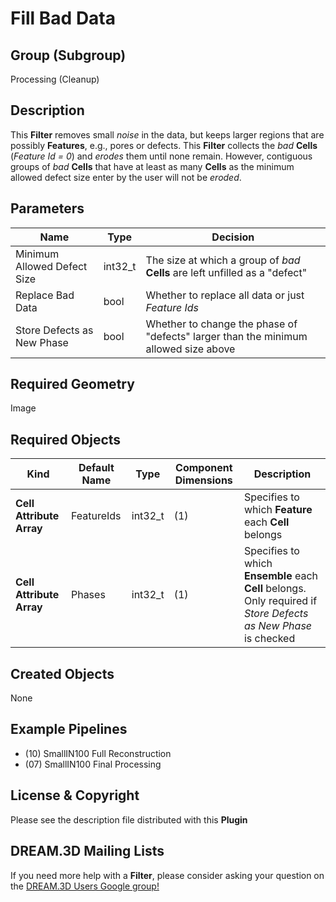 # Fill Bad Data 


## Group (Subgroup) ##

Processing (Cleanup)

## Description ##

This **Filter** removes small *noise* in the data, but keeps larger regions that are possibly **Features**, e.g., pores or defects. This **Filter** collects the *bad* **Cells** (*Feature Id = 0*) and _erodes_ them until none remain. However, contiguous groups of *bad* **Cells** that have at least as many **Cells** as the minimum allowed defect size enter by the user will not be _eroded_.

## Parameters ##

| Name | Type | Decision |
|------|------|------|
| Minimum Allowed Defect Size | int32_t | The size at which a group of *bad* **Cells** are left unfilled as a "defect" |
| Replace Bad Data | bool | Whether to replace all data or just *Feature Ids* |
| Store Defects as New Phase | bool | Whether to change the phase of "defects" larger than the minimum allowed size above |

## Required Geometry ##

Image 

## Required Objects ##

| Kind | Default Name | Type | Component Dimensions | Description |
|------|--------------|------|----------------------|-------------|
| **Cell Attribute Array** | FeatureIds | int32_t | (1) | Specifies to which **Feature** each **Cell** belongs |
| **Cell Attribute Array** | Phases | int32_t | (1) | Specifies to which **Ensemble** each **Cell** belongs. Only required if _Store Defects as New Phase_ is checked |

## Created Objects ##

None

## Example Pipelines ##

+ (10) SmallIN100 Full Reconstruction
+ (07) SmallIN100 Final Processing

## License & Copyright ##

Please see the description file distributed with this **Plugin**

## DREAM.3D Mailing Lists ##

If you need more help with a **Filter**, please consider asking your question on the [DREAM.3D Users Google group!](https://groups.google.com/forum/?hl=en#!forum/dream3d-users)



